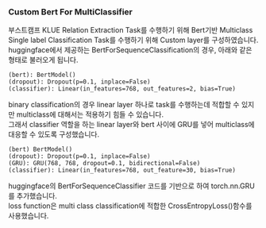 ### Custom Bert For MultiClassifier

부스트캠프 KLUE Relation Extraction Task를 수행하기 위해 Bert기반 Multiclass Single label Classification Task를 수행하기 위해 Custom layer를 구성하였습니다.  
huggingface에서 제공하는 BertForSequenceClassification의 경우, 아래와 같은 형태로 불러오게 됩니다.  

```
(bert): BertModel()
(dropout): Dropout(p=0.1, inplace=False)
(classifier): Linear(in_features=768, out_features=2, bias=True)
```

binary classification의 경우 linear layer 하나로 task를 수행하는데 적합할 수 있지만 multiclass에 대해서는 적용하기 힘들 수 있습니다.  
그래서 classifier 역할을 하는 linear layer와 bert 사이에 GRU를 넣어 multiclass에 대응할 수 있도록 구성했습니다.  

```
(bert) BertModel()
(dropout): Dropout(p=0.1, inplace=False)
(GRU): GRU(768, 768, dropout=0.1, bidirectional=False)
(classifier): Linear(in_features=768, out_feature=30, bias=True)
```

huggingface의 BertForSequenceClassifier 코드를 기반으로 하여 torch.nn.GRU를 추가했습니다.  
loss function은 multi class classification에 적합한 CrossEntropyLoss()함수를 사용했습니다.  

